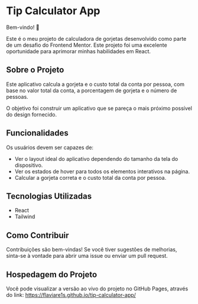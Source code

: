 # Tip Calculator App

Bem-vindo! 👋

Este é o meu projeto de calculadora de gorjetas desenvolvido como parte de um desafio do Frontend Mentor. Este projeto foi uma excelente oportunidade para aprimorar minhas habilidades em React.

## Sobre o Projeto

Este aplicativo calcula a gorjeta e o custo total da conta por pessoa, com base no valor total da conta, a porcentagem de gorjeta e o número de pessoas. 

O objetivo foi construir um aplicativo que se pareça o mais próximo possível do design fornecido.

## Funcionalidades

Os usuários devem ser capazes de:

- Ver o layout ideal do aplicativo dependendo do tamanho da tela do dispositivo.
- Ver os estados de hover para todos os elementos interativos na página.
- Calcular a gorjeta correta e o custo total da conta por pessoa.

## Tecnologias Utilizadas

- React
- Tailwind

## Como Contribuir
Contribuições são bem-vindas! Se você tiver sugestões de melhorias, sinta-se à vontade para abrir uma issue ou enviar um pull request.

## Hospedagem do Projeto
Você pode visualizar a versão ao vivo do projeto no GitHub Pages, através do link:
https://flaviare1s.github.io/tip-calculator-app/
